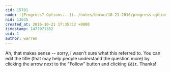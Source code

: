 ```yaml
---
cid: 15701
node: ![Progress? Options...](../notes/bbran/10-21-2016/progress-options)
nid: 13635
created_at: 2016-10-21 17:35:52 +0000
timestamp: 1477071352
uid: 1
author: warren
---
```


Ah, that makes sense -- sorry, i wasn't sure what this referred to. You can edit the title (that may help people understand the question more) by clicking the arrow next to the "Follow" button and clicking `Edit`. Thanks!
